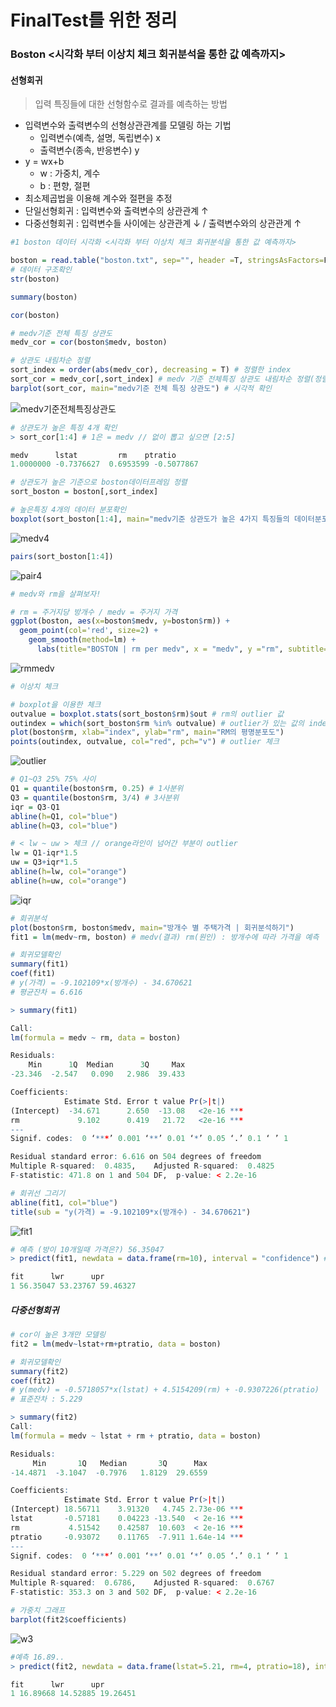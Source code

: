 # FinalTest를 위한 정리
### Boston <시각화 부터 이상치 체크 회귀분석을 통한 값 예측까지>

#### 선형회귀
> 입력 특징들에 대한 선형함수로 결과를 예측하는 방법

 - 입력변수와 출력변수의 선형상관관계를 모델링 하는 기법
   - 입력변수(예측, 설명, 독립변수) x
   - 출력변수(종속, 반응변수) y
  - y = wx+b
    - w : 가중치, 계수
    - b : 편향, 절편
 - 최소제곱법을 이용해 계수와 절편을 추정
 - 단일선형회귀 : 입력변수와 출력변수의 상관관계 ↑
 - 다중선형회귀 : 입력변수들 사이에는 상관관계 ↓ / 출력변수와의 상관관계 ↑


```R
#1 boston 데이터 시각화 <시각화 부터 이상치 체크 회귀분석을 통한 값 예측까지>

boston = read.table("boston.txt", sep="", header =T, stringsAsFactors=F)
# 데이터 구조확인
str(boston)

summary(boston)

cor(boston)

# medv기준 전체 특징 상관도
medv_cor = cor(boston$medv, boston)

# 상관도 내림차순 정렬
sort_index = order(abs(medv_cor), decreasing = T) # 정렬한 index
sort_cor = medv_cor[,sort_index] # medv 기준 전체특징 상관도 내림차순 정렬(정렬시 행별로 하기[,<여기에>])
barplot(sort_cor, main="medv기준 전체 특징 상관도") # 시각적 확인
```
![medv기준전체특징상관도](/image/final/medvcor.png)

```R
# 상관도가 높은 특징 4개 확인
> sort_cor[1:4] # 1은 = medv // 없이 뽑고 싶으면 [2:5]

medv      lstat         rm    ptratio
1.0000000 -0.7376627  0.6953599 -0.5077867
```

```R
# 상관도가 높은 기준으로 boston데이터프레임 정렬
sort_boston = boston[,sort_index]
```

```R
# 높은특징 4개의 데이터 분포확인
boxplot(sort_boston[1:4], main="medv기준 상관도가 높은 4가지 특징들의 데이터분포")
```
![medv4](./image/final/cor4.png)
```R
pairs(sort_boston[1:4])
```
![pair4](./image/final/pair4.png)


```R
# medv와 rm을 살펴보자!

# rm = 주거지당 방개수 / medv = 주거지 가격
ggplot(boston, aes(x=boston$medv, y=boston$rm)) +
  geom_point(col='red', size=2) +
    geom_smooth(method=lm) +
      labs(title="BOSTON | rm per medv", x = "medv", y ="rm", subtitle=paste("주거지 가격 별 방 개수 | 상관도 (cor) : ", round(cor(boston$medv, boston$rm),3)))
```
![rmmedv](./image/final/rmmedv.png)

```R
# 이상치 체크

# boxplot을 이용한 체크
outvalue = boxplot.stats(sort_boston$rm)$out # rm의 outlier 값
outindex = which(sort_boston$rm %in% outvalue) # outlier가 있는 값의 index
plot(boston$rm, xlab="index", ylab="rm", main="RM의 평명분포도")
points(outindex, outvalue, col="red", pch="v") # outlier 체크
```
![outlier](./image/final/outlier.png)

```R
# Q1~Q3 25% 75% 사이
Q1 = quantile(boston$rm, 0.25) # 1사분위
Q3 = quantile(boston$rm, 3/4) # 3사분위
iqr = Q3-Q1
abline(h=Q1, col="blue")
abline(h=Q3, col="blue")

# < lw ~ uw > 체크 // orange라인이 넘어간 부분이 outlier
lw = Q1-iqr*1.5
uw = Q3+iqr*1.5
abline(h=lw, col="orange")
abline(h=uw, col="orange")
```
![iqr](./image/final/iqr.png)

```R
# 회귀분석
plot(boston$rm, boston$medv, main="방개수 별 주택가격 | 회귀분석하기")
fit1 = lm(medv~rm, boston) # medv(결과) rm(원인) : 방개수에 따라 가격을 예측
```


```R
# 회귀모델확인
summary(fit1)
coef(fit1)
# y(가격) = -9.102109*x(방개수) - 34.670621
# 평균잔차 = 6.616
```
```R
> summary(fit1)

Call:
lm(formula = medv ~ rm, data = boston)

Residuals:
    Min      1Q  Median      3Q     Max
-23.346  -2.547   0.090   2.986  39.433

Coefficients:
            Estimate Std. Error t value Pr(>|t|)    
(Intercept)  -34.671      2.650  -13.08   <2e-16 ***
rm             9.102      0.419   21.72   <2e-16 ***
---
Signif. codes:  0 ‘***’ 0.001 ‘**’ 0.01 ‘*’ 0.05 ‘.’ 0.1 ‘ ’ 1

Residual standard error: 6.616 on 504 degrees of freedom
Multiple R-squared:  0.4835,	Adjusted R-squared:  0.4825
F-statistic: 471.8 on 1 and 504 DF,  p-value: < 2.2e-16
```
```R
# 회귀선 그리기
abline(fit1, col="blue")
title(sub = "y(가격) = -9.102109*x(방개수) - 34.670621")
```
![fit1](./image/final/fit1.png)

```R
# 예측 (방이 10개일때 가격은?) 56.35047
> predict(fit1, newdata = data.frame(rm=10), interval = "confidence") # 신뢰구간 함께표시

fit      lwr      upr
1 56.35047 53.23767 59.46327
```
##### 다중선형회귀
```R
# cor이 높은 3개만 모델링
fit2 = lm(medv~lstat+rm+ptratio, data = boston)
```
```R
# 회귀모델확인
summary(fit2)
coef(fit2)
# y(medv) = -0.5718057*x(lstat) + 4.5154209(rm) + -0.9307226(ptratio)
# 표준잔차 : 5.229
```
```R
> summary(fit2)
Call:
lm(formula = medv ~ lstat + rm + ptratio, data = boston)

Residuals:
     Min       1Q   Median       3Q      Max
-14.4871  -3.1047  -0.7976   1.8129  29.6559

Coefficients:
            Estimate Std. Error t value Pr(>|t|)    
(Intercept) 18.56711    3.91320   4.745 2.73e-06 ***
lstat       -0.57181    0.04223 -13.540  < 2e-16 ***
rm           4.51542    0.42587  10.603  < 2e-16 ***
ptratio     -0.93072    0.11765  -7.911 1.64e-14 ***
---
Signif. codes:  0 ‘***’ 0.001 ‘**’ 0.01 ‘*’ 0.05 ‘.’ 0.1 ‘ ’ 1

Residual standard error: 5.229 on 502 degrees of freedom
Multiple R-squared:  0.6786,	Adjusted R-squared:  0.6767
F-statistic: 353.3 on 3 and 502 DF,  p-value: < 2.2e-16
```

```R
# 가중치 그래프
barplot(fit2$coefficients)
```
![w3](./image/final/w3.png)
```R
#예측 16.89..
> predict(fit2, newdata = data.frame(lstat=5.21, rm=4, ptratio=18), interval="confidence")

fit      lwr      upr
1 16.89668 14.52885 19.26451
```
